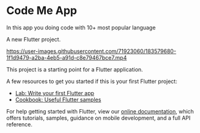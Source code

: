 # Code Me App
In this app you doing code with 10+ most popular language

A new Flutter project.




https://user-images.githubusercontent.com/71923060/183579680-1f1d9479-a2ba-4eb5-a91d-c8e79467bce7.mp4


This project is a starting point for a Flutter application.

A few resources to get you started if this is your first Flutter project:

- [Lab: Write your first Flutter app](https://flutter.dev/docs/get-started/codelab)
- [Cookbook: Useful Flutter samples](https://flutter.dev/docs/cookbook)

For help getting started with Flutter, view our
[online documentation](https://flutter.dev/docs), which offers tutorials,
samples, guidance on mobile development, and a full API reference.
